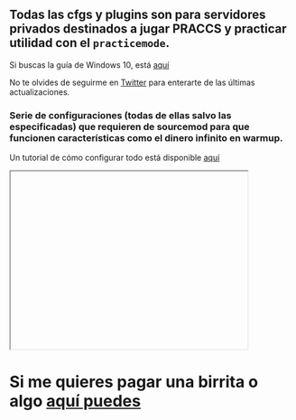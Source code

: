 ## Todas las cfgs y plugins son para servidores privados destinados a jugar PRACCS y practicar utilidad con el `practicemode`.

Si buscas la guía de Windows 10, está [aquí](https://github.com/thinkii/PC)

No te olvides de seguirme en [Twitter](https://twitter.com/thinkiiCS) para enterarte de las últimas actualizaciones.

### Serie de configuraciones (todas de ellas salvo las especificadas) que requieren de sourcemod para que funcionen características como el dinero infinito en warmup.

Un tutorial de cómo configurar todo está disponible [aquí](https://www.youtube.com/watch?v=OLvgXZ_EmOY) 

<iframe width="420" height="315 src="https://www.youtube.com/embed/OLvgXZ_EmOY?	playlist=OLvgXZ_EmOY&loop=1">

</iframe>

# Si me quieres pagar una birrita o algo [aquí puedes](https://www.paypal.me/thinkii)
